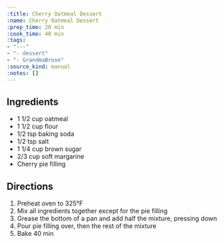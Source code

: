 ```yaml
---
:title: Cherry Oatmeal Dessert
:name: Cherry Oatmeal Dessert
:prep_time: 20 min
:cook_time: 40 min
:tags:
- "---"
- "- dessert"
- "- GrandmaBrose"
:source_kind: manual
:notes: []
---
```


## Ingredients
- 1 1/2 cup oatmeal
- 1 1/2 cup flour
- 1/2 tsp baking soda
- 1/2 tsp salt
- 1 1/4 cup brown sugar
- 2/3 cup soft margarine
- Cherry pie filling


## Directions
1. Preheat oven to 325°F
2. Mix all ingredients together except for the pie filling
3. Grease the bottom of a pan and add half the mixture, pressing down
4. Pour pie filling over, then the rest of the mixture
5. Bake 40 min
